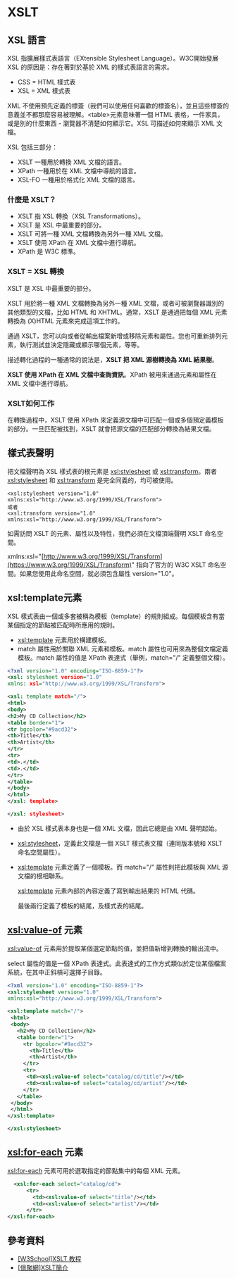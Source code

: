 # XSLT

## XSL 語言

XSL 指擴展樣式表語言（EXtensible Stylesheet Language）。W3C開始發展 XSL 的原因是：存在著對於基於 XML 的樣式表語言的需求。

* CSS = HTML 樣式表
* XSL = XML 樣式表

XML 不使用預先定義的標簽（我們可以使用任何喜歡的標簽名），並且這些標簽的意義並不都那麼容易被理解。\<table>元素意味著一個 HTML 表格，一件家具，或是別的什麼東西 - 瀏覽器不清楚如何顯示它。XSL 可描述如何來顯示 XML 文檔。

XSL 包括三部分：&#x20;

* XSLT 一種用於轉換 XML 文檔的語言。&#x20;
* XPath 一種用於在 XML 文檔中導航的語言。&#x20;
* XSL-FO 一種用於格式化 XML 文檔的語言。

### 什麼是 XSLT？&#x20;

* XSLT 指 XSL 轉換（XSL Transformations）。&#x20;
* XSLT 是 XSL 中最重要的部分。
* XSLT 可將一種 XML 文檔轉換為另外一種 XML 文檔。&#x20;
* XSLT 使用 XPath 在 XML 文檔中進行導航。&#x20;
* XPath 是 W3C 標準。

### XSLT = XSL 轉換&#x20;

XSLT 是 XSL 中最重要的部分。

XSLT 用於將一種 XML 文檔轉換為另外一種 XML 文檔，或者可被瀏覽器識別的其他類型的文檔，比如 HTML 和 XHTML。通常，XSLT 是通過把每個 XML 元素轉換為 (X)HTML 元素來完成這項工作的。

通過 XSLT，您可以向或者從輸出檔案新增或移除元素和屬性。您也可重新排列元素，執行測試並決定隱藏或顯示哪個元素，等等。

描述轉化過程的一種通常的說法是，**XSLT 把 XML 源樹轉換為 XML 結果樹**。

**XSLT 使用 XPath 在 XML 文檔中查詢資訊**。XPath 被用來通過元素和屬性在 XML 文檔中進行導航。

### XSLT如何工作

在轉換過程中，XSLT 使用 XPath 來定義源文檔中可匹配一個或多個預定義模板的部分。一旦匹配被找到，XSLT 就會把源文檔的匹配部分轉換為結果文檔。

## 樣式表聲明

把文檔聲明為 XSL 樣式表的根元素是 [xsl:stylesheet](xsl:stylesheet) 或 [xsl:transform](xsl:transform)。兩者 [xsl:stylesheet](xsl:stylesheet) 和 [xsl:transform](xsl:transform) 是完全同義的，均可被使用。

```
<xsl:stylesheet version="1.0" xmlns:xsl="http://www.w3.org/1999/XSL/Transform">
或者
<xsl:transform version="1.0" xmlns:xsl="http://www.w3.org/1999/XSL/Transform">
```

如需訪問 XSLT 的元素、屬性以及特性，我們必須在文檔頂端聲明 XSLT 命名空間。

xmlns:xsl="[http://www.w3.org/1999/XSL/Transform](https://www.w3.org/1999/XSL/Transform)" 指向了官方的 W3C XSLT 命名空間。如果您使用此命名空間，就必須包含屬性 version="1.0"。

## xsl:template元素

XSL 樣式表由一個或多套被稱為模板（template）的規則組成。每個模板含有當某個指定的節點被匹配時所應用的規則。

* [xsl:template](xsl:template) 元素用於構建模板。
* match 屬性用於關聯 XML 元素和模板。match 屬性也可用來為整個文檔定義模板。match 屬性的值是 XPath 表達式（舉例，match="/" 定義整個文檔）。

```xml
<?xml version="1.0" encoding="ISO-8859-1"?>
<xsl: stylesheet version="1.0"
xmlns: xsl="http://www.w3.org/1999/XSL/Transform">

<xsl: template match="/">
<html>
<body>
<h2>My CD Collection</h2>
<table border="1">
<tr bgcolor="#9acd32">
<th>Title</th>
<th>Artist</th>
</tr>
<tr>
<td>.</td>
<td>.</td>
</tr>
</table>
</body>
</html>
</xsl: template>

</xsl: stylesheet>
```

* 由於 XSL 樣式表本身也是一個 XML 文檔，因此它總是由 XML 聲明起始。
* [xsl:stylesheet](xsl:stylesheet)，定義此文檔是一個 XSLT 樣式表文檔（連同版本號和 XSLT 命名空間屬性）。
*   [xsl:template](xsl:template) 元素定義了一個模板。而 match="/" 屬性則把此模板與 XML 源文檔的根相聯系。

    [xsl:template](xsl:template) 元素內部的內容定義了寫到輸出結果的 HTML 代碼。

    最後兩行定義了模板的結尾，及樣式表的結尾。

## [xsl:value-of](xsl:value-of) 元素

[xsl:value-of](xsl:value-of) 元素用於提取某個選定節點的值，並把值新增到轉換的輸出流中。

select 屬性的值是一個 XPath 表達式。此表達式的工作方式類似於定位某個檔案系統，在其中正斜槓可選擇子目錄。

```xml
<?xml version="1.0" encoding="ISO-8859-1"?>
<xsl:stylesheet version="1.0"
xmlns:xsl="http://www.w3.org/1999/XSL/Transform">

<xsl:template match="/">
 <html>
 <body>
   <h2>My CD Collection</h2>
   <table border="1">
     <tr bgcolor="#9acd32">
       <th>Title</th>
       <th>Artist</th>
     </tr>
     <tr>
      <td><xsl:value-of select="catalog/cd/title"/></td>
      <td><xsl:value-of select="catalog/cd/artist"/></td>
     </tr>
   </table>
 </body>
 </html>
</xsl:template>

</xsl:stylesheet>
```

## [xsl:for-each](xsl:for-each) 元素

[xsl:for-each](xsl:for-each) 元素可用於選取指定的節點集中的每個 XML 元素。

```xml
  <xsl:for-each select="catalog/cd">
      <tr>
        <td><xsl:value-of select="title"/></td>
        <td><xsl:value-of select="artist"/></td>
      </tr>
</xsl:for-each>
```

## 參考資料

* [\[W3School\]XSLT 教程](https://www.w3school.com.cn/xsl/index.asp)
* [\[億聚網\]XSLT簡介](https://www.1ju.org/xslt/xslt-overview)
